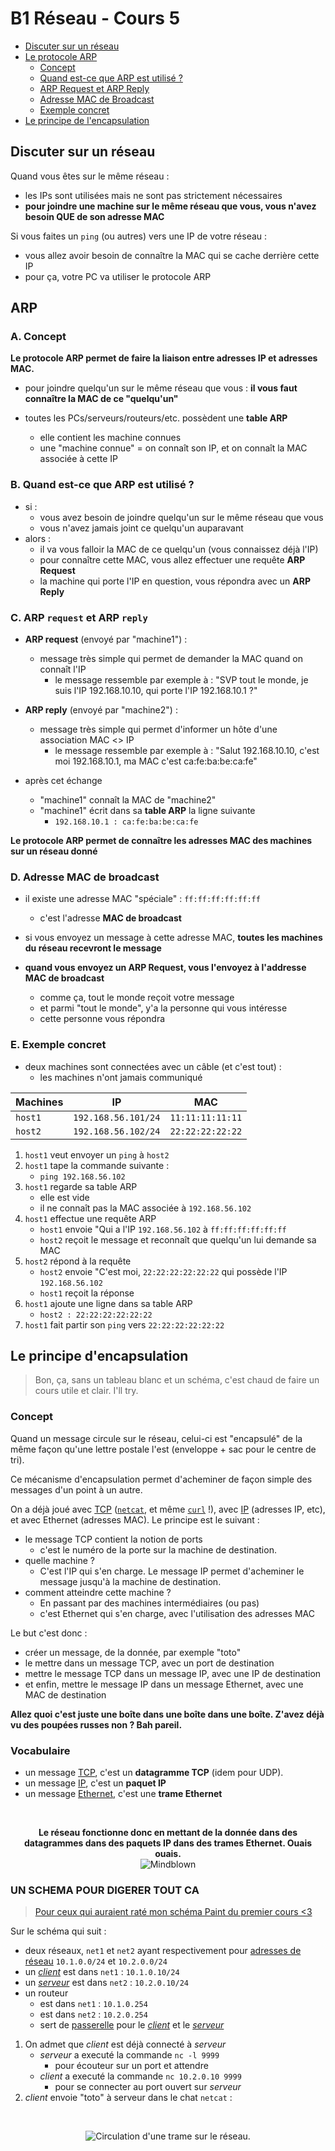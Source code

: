 # B1 Réseau - Cours 5

* [Discuter sur un réseau](#discuter-sur-un-réseau)
* [Le protocole ARP](#arp)
  * [Concept](#a-concept)
  * [Quand est-ce que ARP est utilisé ?](#b-quand-est-ce-que-arp-est-utilisé-)
  * [ARP Request et ARP Reply](#c-arp-request-et-arp-reply)
  * [Adresse MAC de Broadcast](#d-adresse-mac-de-broadcast)
  * [Exemple concret](#e-exemple-concret)
* [Le principe de l'encapsulation](#le-principe-dencapsulation)

## Discuter sur un réseau

Quand vous êtes sur le même réseau :
* les IPs sont utilisées mais ne sont pas strictement nécessaires
* **pour joindre une machine sur le même réseau que vous, vous n'avez besoin QUE de son adresse MAC**

Si vous faites un `ping` (ou autres) vers une IP de votre réseau :
* vous allez avoir besoin de connaître la MAC qui se cache derrière cette IP
* pour ça, votre PC va utiliser le protocole ARP

## ARP

### A. Concept

**Le protocole ARP permet de faire la liaison entre adresses IP et adresses MAC.**

* pour joindre quelqu'un sur le même réseau que vous : **il vous faut connaître la MAC de ce "quelqu'un"**

* toutes les PCs/serveurs/routeurs/etc. possèdent une **table ARP**
  * elle contient les machine connues
  * une "machine connue" = on connaît son IP, et on connaît la MAC associée à cette IP

### B. Quand est-ce que ARP est utilisé ?

* si :
  * vous avez besoin de joindre quelqu'un sur le même réseau que vous
  * vous n'avez jamais joint ce quelqu'un auparavant
* alors :
  * il va vous falloir la MAC de ce quelqu'un (vous connaissez déjà l'IP)
  * pour connaître cette MAC, vous allez effectuer une requête **ARP Request**
  * la machine qui porte l'IP en question, vous répondra avec un **ARP Reply**

### C. ARP `request` et ARP `reply`

* **ARP request** (envoyé par "machine1") :
  * message très simple qui permet de demander la MAC quand on connaît l'IP
    * le message ressemble par exemple à : "SVP tout le monde, je suis l'IP 192.168.10.10, qui porte l'IP 192.168.10.1 ?"


* **ARP reply** (envoyé par "machine2") :
  * message très simple qui permet d'informer un hôte d'une association MAC <> IP
    * le message ressemble par exemple à : "Salut 192.168.10.10, c'est moi 192.168.10.1, ma MAC c'est ca:fe:ba:be:ca:fe"

* après cet échange
  * "machine1" connaît la MAC de "machine2"
  * "machine1" écrit dans sa **table ARP** la ligne suivante 
    * `192.168.10.1 : ca:fe:ba:be:ca:fe`

**Le protocole ARP permet de connaître les adresses MAC des machines sur un réseau donné**

### D. Adresse MAC de broadcast

* il existe une adresse  MAC "spéciale" : `ff:ff:ff:ff:ff:ff`
  * c'est l'adresse **MAC de broadcast**

* si vous envoyez un message à cette adresse MAC, **toutes les machines du réseau recevront le message**

* **quand vous envoyez un ARP Request, vous l'envoyez à l'addresse MAC de broadcast**
  * comme ça, tout le monde reçoit votre message
  * et parmi "tout le monde", y'a la personne qui vous intéresse
  * cette personne vous répondra

### E. Exemple concret

* deux machines sont connectées avec un câble (et c'est tout) :
  * les machines n'ont jamais communiqué

Machines | IP | MAC
--- | --- | ---
`host1` | `192.168.56.101/24` | `11:11:11:11:11`
`host2` | `192.168.56.102/24` | `22:22:22:22:22`

1. `host1` veut envoyer un `ping` à `host2`
2. `host1` tape la commande suivante :
    * `ping 192.168.56.102`
3. `host1` regarde sa table ARP
    * elle est vide
    * il ne connaît pas la MAC associée à `192.168.56.102`
4. `host1` effectue une requête ARP
    * `host1` envoie "Qui a l'IP `192.168.56.102` à `ff:ff:ff:ff:ff:ff`
    * `host2` reçoit le message et reconnaît que quelqu'un lui demande sa MAC
5. `host2` répond à la requête
    * `host2` envoie "C'est moi, `22:22:22:22:22:22` qui possède l'IP `192.168.56.102`
    * `host1` reçoit la réponse
6. `host1` ajoute une ligne dans sa table ARP
    * `host2 : 22:22:22:22:22:22`
7. `host1` fait partir son `ping` vers `22:22:22:22:22:22`

## Le principe d'encapsulation

> Bon, ça, sans un tableau blanc et un schéma, c'est chaud de faire un cours utile et clair. I'll try.

### Concept

Quand un message circule sur le réseau, celui-ci est "encapsulé" de la même façon qu'une lettre postale l'est (enveloppe + sac pour le centre de tri).  

Ce mécanisme d'encapsulation permet d'acheminer de façon simple des messages d'un point à un autre.  

On a déjà joué avec [TCP](./lexique.md#tcp--transmission-control-protocol) ([`netcat`](./lexique.md#nc-ou-netcat), et même [`curl`](./lexique.md#curl-et-wget) !), avec [IP](./lexique.md#ip--internet-protocol) (adresses IP, etc), et avec Ethernet (adresses MAC). Le principe est le suivant : 
* le message TCP contient la notion de ports
  * c'est le numéro de la porte sur la machine de destination.
* quelle machine ? 
  * C'est l'IP qui s'en charge. Le message IP permet d'acheminer le message jusqu'à la machine de destination. 
* comment atteindre cette machine ? 
  * En passant par des machines intermédiaires (ou pas)
  * c'est Ethernet qui s'en charge, avec l'utilisation des adresses MAC

Le but c'est donc : 
* créer un message, de la donnée, par exemple "toto"
* le mettre dans un message TCP, avec un port de destination
* mettre le message TCP dans un message IP, avec une IP de destination
* et enfin, mettre le message IP dans un message Ethernet, avec une MAC de destination

**Allez quoi c'est juste une boîte dans une boîte dans une boîte. Z'avez déjà vu des poupées russes non ? Bah pareil.**

### Vocabulaire

* un message [TCP](./lexique.md#tcp--transmission-control-protocol), c'est un **datagramme TCP** (idem pour UDP).
* un message [IP](./lexique.md#ip--internet-protocol), c'est un **paquet IP**
* un message [Ethernet](./lexique.md#ethernet), c'est une **trame Ethernet**

<br><p align="center">
  <b>Le réseau fonctionne donc en mettant de la donnée dans des datagrammes dans des paquets IP dans des trames Ethernet. Ouais ouais.</b><br>
  <img src="./pic/5-mindblown.gif" title="Mindblown">
</p>

### UN SCHEMA POUR DIGERER TOUT CA

> [Pour ceux qui auraient raté mon schéma Paint du premier cours <3](./pic/5-encapsulation-super-schema-frer.png)

Sur le schéma qui suit :
* deux réseaux, `net1` et `net2` ayant respectivement pour [adresses de réseau](./lexique.md#adresse-de-réseau) `10.1.0.0/24` et `10.2.0.0/24`
* un [*client*](./3.md#clientserveur) est dans `net1` : `10.1.0.10/24`
* un [*serveur*](./3.md#clientserveur) est dans `net2` : `10.2.0.10/24`
* un routeur
  * est dans `net1` : `10.1.0.254`
  * est dans `net2` : `10.2.0.254`
  * sert de [passerelle](./lexique.md#passerelle-ou-gateway) pour le [*client*](./3.md#clientserveur) et le [*serveur*](./3.md#clientserveur)

1. On admet que *client* est déjà connecté à *serveur*
    * *serveur* a executé la commande `nc -l 9999`
      * pour écouteur sur un port et attendre
    * *client* a executé la commande `nc 10.2.0.10 9999`
      * pour se connecter au port ouvert sur *serveur*
2. *client* envoie "toto" à serveur dans le chat `netcat` :

<br><p align="center">
  <img src="./pic/5-circulation-de-trame.png" title="Circulation d'une trame sur le réseau.">
</p>